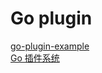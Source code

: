# Go plugin
[go-plugin-example](https://github.com/vladimirvivien/go-plugin-example)  
[Go 插件系统](https://toutiao.io/posts/adjoci/preview)